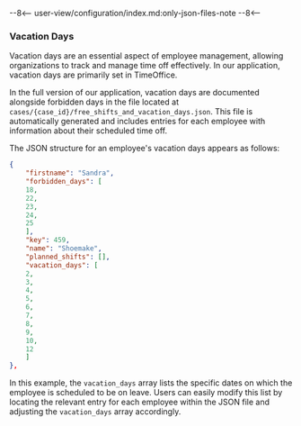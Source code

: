 --8<--
user-view/configuration/index.md:only-json-files-note
--8<--

### Vacation Days

Vacation days are an essential aspect of employee management, allowing organizations to track and manage time off effectively. In our application, vacation days are primarily set in TimeOffice.

In the full version of our application, vacation days are documented alongside forbidden days in the file located at `cases/{case_id}/free_shifts_and_vacation_days.json`. This file is automatically generated and includes entries for each employee with information about their scheduled time off.

The JSON structure for an employee's vacation days appears as follows:

```json
{
    "firstname": "Sandra",
    "forbidden_days": [
    18,
    22,
    23,
    24,
    25
    ],
    "key": 459,
    "name": "Shoemake",
    "planned_shifts": [],
    "vacation_days": [
    2,
    3,
    4,
    5,
    6,
    7,
    8,
    9,
    10,
    12
    ]
},
```

In this example, the `vacation_days` array lists the specific dates on which the employee is scheduled to be on leave. Users can easily modify this list by locating the relevant entry for each employee within the JSON file and adjusting the `vacation_days` array accordingly.
